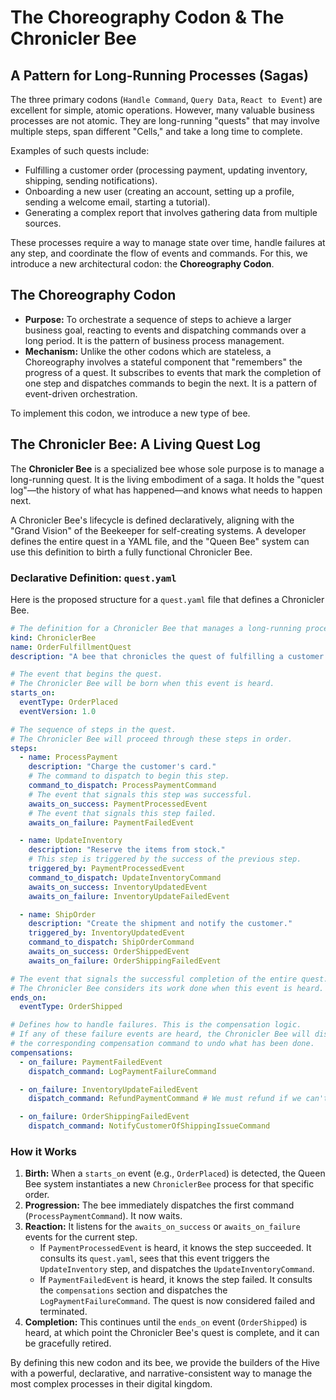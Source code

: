 # The Choreography Codon & The Chronicler Bee

## A Pattern for Long-Running Processes (Sagas)

The three primary codons (`Handle Command`, `Query Data`, `React to Event`) are excellent for simple, atomic operations. However, many valuable business processes are not atomic. They are long-running "quests" that may involve multiple steps, span different "Cells," and take a long time to complete.

Examples of such quests include:
- Fulfilling a customer order (processing payment, updating inventory, shipping, sending notifications).
- Onboarding a new user (creating an account, setting up a profile, sending a welcome email, starting a tutorial).
- Generating a complex report that involves gathering data from multiple sources.

These processes require a way to manage state over time, handle failures at any step, and coordinate the flow of events and commands. For this, we introduce a new architectural codon: the **Choreography Codon**.

## The Choreography Codon

- **Purpose:** To orchestrate a sequence of steps to achieve a larger business goal, reacting to events and dispatching commands over a long period. It is the pattern of business process management.
- **Mechanism:** Unlike the other codons which are stateless, a Choreography involves a stateful component that "remembers" the progress of a quest. It subscribes to events that mark the completion of one step and dispatches commands to begin the next. It is a pattern of event-driven orchestration.

To implement this codon, we introduce a new type of bee.

## The Chronicler Bee: A Living Quest Log

The **Chronicler Bee** is a specialized bee whose sole purpose is to manage a long-running quest. It is the living embodiment of a saga. It holds the "quest log"—the history of what has happened—and knows what needs to happen next.

A Chronicler Bee's lifecycle is defined declaratively, aligning with the "Grand Vision" of the Beekeeper for self-creating systems. A developer defines the entire quest in a YAML file, and the "Queen Bee" system can use this definition to birth a fully functional Chronicler Bee.

### Declarative Definition: `quest.yaml`

Here is the proposed structure for a `quest.yaml` file that defines a Chronicler Bee.

```yaml
# The definition for a Chronicler Bee that manages a long-running process.
kind: ChroniclerBee
name: OrderFulfillmentQuest
description: "A bee that chronicles the quest of fulfilling a customer's order from placement to shipment."

# The event that begins the quest.
# The Chronicler Bee will be born when this event is heard.
starts_on:
  eventType: OrderPlaced
  eventVersion: 1.0

# The sequence of steps in the quest.
# The Chronicler Bee will proceed through these steps in order.
steps:
  - name: ProcessPayment
    description: "Charge the customer's card."
    # The command to dispatch to begin this step.
    command_to_dispatch: ProcessPaymentCommand
    # The event that signals this step was successful.
    awaits_on_success: PaymentProcessedEvent
    # The event that signals this step failed.
    awaits_on_failure: PaymentFailedEvent

  - name: UpdateInventory
    description: "Reserve the items from stock."
    # This step is triggered by the success of the previous step.
    triggered_by: PaymentProcessedEvent
    command_to_dispatch: UpdateInventoryCommand
    awaits_on_success: InventoryUpdatedEvent
    awaits_on_failure: InventoryUpdateFailedEvent

  - name: ShipOrder
    description: "Create the shipment and notify the customer."
    triggered_by: InventoryUpdatedEvent
    command_to_dispatch: ShipOrderCommand
    awaits_on_success: OrderShippedEvent
    awaits_on_failure: OrderShippingFailedEvent

# The event that signals the successful completion of the entire quest.
# The Chronicler Bee considers its work done when this event is heard.
ends_on:
  eventType: OrderShipped

# Defines how to handle failures. This is the compensation logic.
# If any of these failure events are heard, the Chronicler Bee will dispatch
# the corresponding compensation command to undo what has been done.
compensations:
  - on_failure: PaymentFailedEvent
    dispatch_command: LogPaymentFailureCommand

  - on_failure: InventoryUpdateFailedEvent
    dispatch_command: RefundPaymentCommand # We must refund if we can't ship.

  - on_failure: OrderShippingFailedEvent
    dispatch_command: NotifyCustomerOfShippingIssueCommand
```

### How it Works

1.  **Birth:** When a `starts_on` event (e.g., `OrderPlaced`) is detected, the Queen Bee system instantiates a new `ChroniclerBee` process for that specific order.
2.  **Progression:** The bee immediately dispatches the first command (`ProcessPaymentCommand`). It now waits.
3.  **Reaction:** It listens for the `awaits_on_success` or `awaits_on_failure` events for the current step.
    - If `PaymentProcessedEvent` is heard, it knows the step succeeded. It consults its `quest.yaml`, sees that this event triggers the `UpdateInventory` step, and dispatches the `UpdateInventoryCommand`.
    - If `PaymentFailedEvent` is heard, it knows the step failed. It consults the `compensations` section and dispatches the `LogPaymentFailureCommand`. The quest is now considered failed and terminated.
4.  **Completion:** This continues until the `ends_on` event (`OrderShipped`) is heard, at which point the Chronicler Bee's quest is complete, and it can be gracefully retired.

By defining this new codon and its bee, we provide the builders of the Hive with a powerful, declarative, and narrative-consistent way to manage the most complex processes in their digital kingdom.
